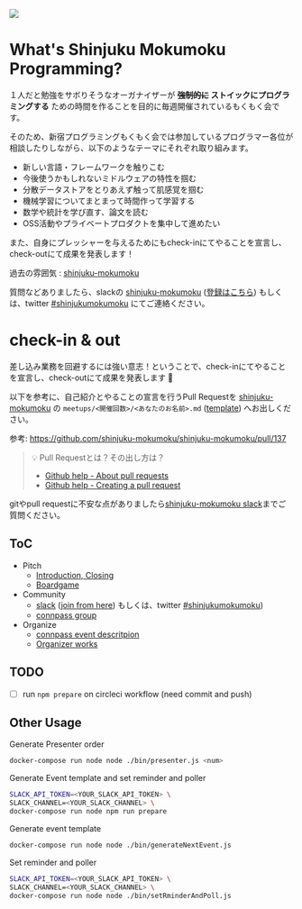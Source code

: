 ![](/assets/images/shinjuku-mokumoku-banner-960x180.png)

# What's Shinjuku Mokumoku Programming?

１人だと勉強をサボりそうなオーガナイザーが **~~強制的に~~ ストイックにプログラミングする** ための時間を作ることを目的に毎週開催されているもくもく会です。

そのため、新宿プログラミングもくもく会では参加しているプログラマー各位が相談したりしながら、以下のようなテーマにそれぞれ取り組みます。

- 新しい言語・フレームワークを触りこむ
- 今後使うかもしれないミドルウェアの特性を掴む
- 分散データストアをとりあえず触って肌感覚を掴む
- 機械学習についてまとまって時間作って学習する
- 数学や統計を学び直す、論文を読む
- OSS活動やプライベートプロダクトを集中して進めたい

また、自身にプレッシャーを与えるためにもcheck-inにてやることを宣言し、check-outにて成果を発表します！

過去の雰囲気 : [shinjuku-mokumoku](https://github.com/shinjuku-mokumoku/shinjuku-mokumoku/meetups)

質問などありましたら、slackの [shinjuku-mokumoku](https://shinjuku-mokumoku.slack.com/) ([登録はこちら](https://join.slack.com/t/shinjuku-mokumoku/shared_invite/enQtNDY1NzY4NzE2NzU0LTQ4OTI2NDEzNTcyNjMzZGE1MDM1M2FmN2IyMTUzNzkxOTI4NzUxYjAxMmQzMDIxYWIwNzg2M2JiZDYwYjU3OTQ)) もしくは、twitter [#shinjukumokumoku](https://twitter.com/hashtag/shinjukumokumoku) にてご連絡ください。

# check-in & out

差し込み業務を回避するには強い意志！ということで、check-inにてやることを宣言し、check-outにて成果を発表します 💪

以下を参考に、自己紹介とやることの宣言を行うPull Requestを [shinjuku-mokumoku](https://github.com/shinjuku-mokumoku/shinjuku-mokumoku) の `meetups/<開催回数>/<あなたのお名前>.md` ([template](https://raw.githubusercontent.com/shinjuku-mokumoku/shinjuku-mokumoku/master/meetups/template.md)) へお出しください。

参考: https://github.com/shinjuku-mokumoku/shinjuku-mokumoku/pull/137

> 💡 Pull Requestとは？その出し方は？
>
> - [Github help - About pull requests](https://help.github.com/articles/about-pull-requests/)
> - [Github help - Creating a pull request](https://help.github.com/articles/creating-a-pull-request/)

gitやpull requestに不安な点がありましたら[shinjuku-mokumoku slack](https://shinjuku-mokumoku.slack.com/general)までご質問ください。

## ToC

- Pitch
  - [Introduction, Closing](https://gitpitch.com/shinjuku-mokumoku/shinjuku-mokumoku)
  - [Boardgame](https://gitpitch.com/shinjuku-mokumoku/shinjuku-mokumoku/master?p=boardgame)
- Community
  - [slack](https://shinjuku-mokumoku.slack.com/) ([join from here](https://join.slack.com/t/shinjuku-mokumoku/shared_invite/enQtNDY1NzY4NzE2NzU0LTQ4OTI2NDEzNTcyNjMzZGE1MDM1M2FmN2IyMTUzNzkxOTI4NzUxYjAxMmQzMDIxYWIwNzg2M2JiZDYwYjU3OTQ)) もしくは、twitter [#shinjukumokumoku](https://twitter.com/hashtag/shinjukumokumoku))
  - [connpass group](https://shinjuku-moku.connpass.com/)
- Organize
  - [connpass event descritpion](connpass.md)
  - [Organizer works](ORGANIZE.md)

## TODO

- [ ] run `npm prepare` on circleci workflow (need commit and push)

## Other Usage

Generate Presenter order

```sh
docker-compose run node node ./bin/presenter.js <num>
```

Generate Event template and set reminder and poller

```sh
SLACK_API_TOKEN=<YOUR_SLACK_API_TOKEN> \
SLACK_CHANNEL=<YOUR_SLACK_CHANNEL> \
docker-compose run node npm run prepare
```

Generate event template

```sh
docker-compose run node node ./bin/generateNextEvent.js
```

Set reminder and poller

```sh
SLACK_API_TOKEN=<YOUR_SLACK_API_TOKEN> \
SLACK_CHANNEL=<YOUR_SLACK_CHANNEL> \
docker-compose run node node ./bin/setRminderAndPoll.js
```
